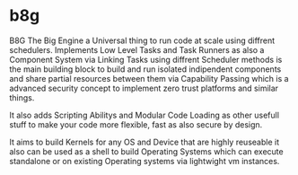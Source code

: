 # b8g
B8G The Big Engine a Universal thing to run code at scale using diffrent schedulers. Implements Low Level Tasks and Task Runners as also a Component System via Linking Tasks using diffrent Scheduler methods
is the main building block to build and run isolated indipendent components and share partial resources between them via Capability Passing which is
a advanced security concept to implement zero trust platforms and similar things.

It also adds Scripting Abilitys and Modular Code Loading as other usefull stuff to make your code more flexible, fast as also secure by design.

It aims to build Kernels for any OS and Device that are highly reuseable it also can be used as a shell to build Operating Systems which can execute standalone or on existing Operating systems via lightwight vm instances.
